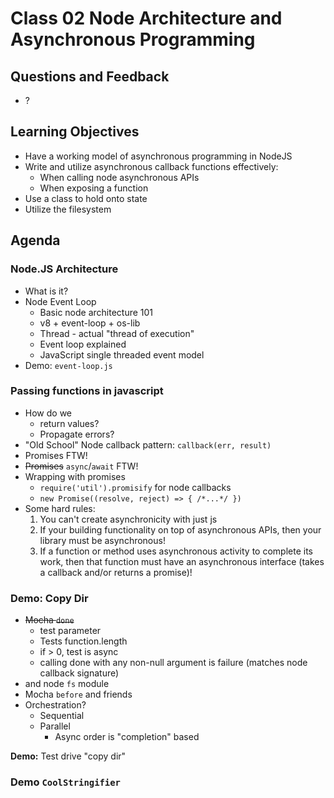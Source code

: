 # Class 02 Node Architecture and Asynchronous Programming

## Questions and Feedback

* ?

## Learning Objectives

* Have a working model of asynchronous programming in NodeJS
* Write and utilize asynchronous callback functions effectively:
    * When calling node asynchronous APIs
    * When exposing a function
* Use a class to hold onto state
* Utilize the filesystem

## Agenda

### Node.JS Architecture

* What is it?
* Node Event Loop
    * Basic node architecture 101
    * v8 + event-loop + os-lib
    * Thread - actual "thread of execution"
    * Event loop explained
    * JavaScript single threaded event model
* Demo: `event-loop.js`

### Passing functions in javascript

* How do we
    * return values?
    * Propagate errors?
* "Old School" Node callback pattern: `callback(err, result)`
* Promises FTW!
* ~~Promises~~ `async`/`await` FTW!
* Wrapping with promises
    * `require('util').promisify` for node callbacks
    * `new Promise((resolve, reject) => { /*...*/ })`
* Some hard rules:
    1. You can't create asynchronicity with just js
    1. If your building functionality on top of asynchronous APIs, then your library must be asynchronous!
    1. If a function or method uses asynchronous activity to complete its work, 
    then that function must have an asynchronous interface (takes a callback and/or returns a promise)!

### Demo: Copy Dir

* ~~Mocha `done`~~
	* test parameter
	* Tests function.length
	* if > 0, test is async
	* calling done with any non-null argument is failure (matches node callback signature)
* and node `fs` module
* Mocha `before` and friends
* Orchestration?
	* Sequential
	* Parallel
		* Async order is "completion" based

**Demo:** Test drive "copy dir"

### Demo `CoolStringifier`

